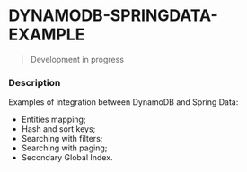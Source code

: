 # DYNAMODB-SPRINGDATA-EXAMPLE

> Development in progress

### Description

Examples of integration between DynamoDB and Spring Data:
* Entities mapping;
* Hash and sort keys;
* Searching with filters;
* Searching with paging;
* Secondary Global Index.